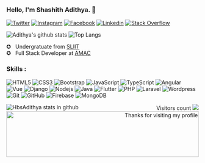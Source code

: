 ### Hello, I'm Shashith Adithya. 👋

[![Twitter](https://img.shields.io/badge/Twitter-222222?&style=flat-square&logo=instagram&logoColor=white&link=https://twitter.com/HbsAdithya)](https://twitter.com/HbsAdithya)
[![Instagram](https://img.shields.io/badge/Instagram-222222?&style=flat-square&logo=instagram&logoColor=white&link=https://www.instagram.com/___a_d_i_t_h_y_a__/)](https://www.instagram.com/___a_d_i_t_h_y_a__/)
[![Facebook](https://img.shields.io/badge/Facebook-222222?&style=flat-square&logo=facebook&logoColor=white&link=https://www.facebook.com/Prasad.Chathuranga.9710https://www.facebook.com/shashithadithyawijerathne/)](https://www.facebook.com/shashithadithyawijerathne/)
[![Linkedin](https://img.shields.io/badge/-LinkedIn-222222?style=flat-square&logo=Linkedin&logoColor=white&link=https://www.linkedin.com/in/shashith-adithya-876382182/)](https://www.linkedin.com/in/shashith-adithya-876382182/)
[![Stack Overflow](https://img.shields.io/badge/-Stack%20Overflow-222222?style=flat-square&logo=stack-overflow&logoColor=white&link=https://stackoverflow.com/users/12101570/hbs-adithya)](https://stackoverflow.com/users/12101570/hbs-adithya)

![Adithya's github stats](https://github-readme-stats.vercel.app/api?username=HbsAdithya&show_icons=true&hide_border=true)
![Top Langs](https://github-readme-stats.vercel.app/api/top-langs/?username=HbsAdithya&layout=compact)


✪   &nbsp; Undergratuate from [ SLIIT ](https://www.sliit.lk) <br/>
✪   &nbsp; Full Stack Developer at [ AMAC ](https://www.amac.lk/) <br/>


### Skills : <br/>
![HTML5](https://img.shields.io/badge/-HTML5-E34F26?style=flat-square&logo=html5&logoColor=white)
![CSS3](https://img.shields.io/badge/-CSS3-1572B6?style=flat-square&logo=css3)
![Bootstrap](https://img.shields.io/badge/-Bootstrap-563D7C?style=flat-square&logo=bootstrap)
![JavaScript](https://img.shields.io/badge/-JavaScript-black?style=flat-square&logo=javascript)
![TypeScript](https://img.shields.io/badge/-TypeScript-007ACC?style=flat-square&logo=typescript)
![Angular](https://img.shields.io/badge/-Angular-DD0031?style=flat-square&logo=angular)
![Vue](https://img.shields.io/badge/-Vuejs-black?style=flat-square&logo=vue)
![Django](https://img.shields.io/badge/-Django-black?style=flat-square&logo=django)
![Nodejs](https://img.shields.io/badge/-Nodejs-black?style=flat-square&logo=Node.js)
![Java](https://img.shields.io/badge/-Java-red?style=flat-square&logo=java)
![Flutter](https://img.shields.io/badge/-Flutter-02569B?style=flat-square&logo=flutter)
![PHP](https://img.shields.io/badge/PHP-black?style=flat-square&logo=php)
![Laravel](https://img.shields.io/badge/Laravel-black?style=flat-square&logo=laravel)
![Wordpress](https://img.shields.io/badge/Wordpress-1572B6?style=flat-square&logo=wordpress)
![Git](https://img.shields.io/badge/-Git-black?style=flat-square&logo=git)
![GitHub](https://img.shields.io/badge/-GitHub-181717?style=flat-square&logo=github)
![Firebase](https://img.shields.io/badge/Firebase-007ACC?style=flat-square&logo=firebase)
![MongoDB](https://img.shields.io/badge/-MongoDB-black?style=flat-square&logo=mongodb)
<br/>
<p align="right">Visitors count <img src="https://profile-counter.glitch.me/HbsAdithya/count.svg" />
<img align="left" alt="HbsAdithya stats in github" src="https://github-readme-stats.vercel.app/api?username=HbsAdithya&show_icons=true&hide_border=true" />
  
  <img height="120" alt="Thanks for visiting my profile" width="100%" src="https://github.com/dibyendu415/dibyendu415/blob/master/marquee.svg" />
